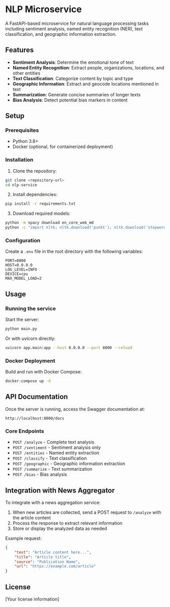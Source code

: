 # NLP Microservice

A FastAPI-based microservice for natural language processing tasks including sentiment analysis, named entity recognition (NER), text classification, and geographic information extraction.

## Features

-   **Sentiment Analysis**: Determine the emotional tone of text
-   **Named Entity Recognition**: Extract people, organizations, locations, and other entities
-   **Text Classification**: Categorize content by topic and type
-   **Geographic Information**: Extract and geocode locations mentioned in text
-   **Summarization**: Generate concise summaries of longer texts
-   **Bias Analysis**: Detect potential bias markers in content

## Setup

### Prerequisites

-   Python 3.8+
-   Docker (optional, for containerized deployment)

### Installation

1. Clone the repository:

```bash
git clone <repository-url>
cd nlp-service
```

2. Install dependencies:

```bash
pip install -r requirements.txt
```

3. Download required models:

```bash
python -m spacy download en_core_web_md
python -c "import nltk; nltk.download('punkt'); nltk.download('stopwords'); nltk.download('wordnet'); nltk.download('vader_lexicon')"
```

### Configuration

Create a `.env` file in the root directory with the following variables:

```
PORT=8000
HOST=0.0.0.0
LOG_LEVEL=INFO
DEVICE=cpu
MAX_MODEL_LOAD=2
```

## Usage

### Running the service

Start the server:

```bash
python main.py
```

Or with uvicorn directly:

```bash
uvicorn app.main:app --host 0.0.0.0 --port 8000 --reload
```

### Docker Deployment

Build and run with Docker Compose:

```bash
docker-compose up -d
```

## API Documentation

Once the server is running, access the Swagger documentation at:

```
http://localhost:8000/docs
```

### Core Endpoints

-   `POST /analyze` - Complete text analysis
-   `POST /sentiment` - Sentiment analysis only
-   `POST /entities` - Named entity extraction
-   `POST /classify` - Text classification
-   `POST /geographic` - Geographic information extraction
-   `POST /summarize` - Text summarization
-   `POST /bias` - Bias analysis

## Integration with News Aggregator

To integrate with a news aggregation service:

1. When new articles are collected, send a POST request to `/analyze` with the article content
2. Process the response to extract relevant information
3. Store or display the analyzed data as needed

Example request:

```json
{
	"text": "Article content here...",
	"title": "Article title",
	"source": "Publication Name",
	"url": "https://example.com/article"
}
```

## License

[Your license information]
